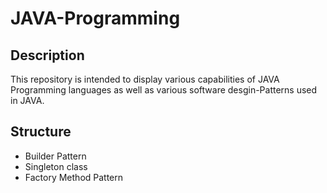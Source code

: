 # JAVA-Programming

## Description

This repository is intended to display various capabilities of JAVA Programming languages as well as various software desgin-Patterns used in JAVA.

## Structure

- Builder Pattern
- Singleton class
- Factory Method Pattern
